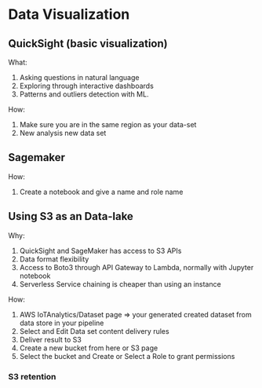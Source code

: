 # Data Visualization


## QuickSight (basic visualization)
What:
1. Asking questions in natural language
2. Exploring through interactive dashboards
3. Patterns and outliers detection with ML.

How:
1. Make sure you are in the same region as your data-set
2. New analysis new data set

## Sagemaker
How:
1. Create a notebook and give a name and role name

## Using S3 as an Data-lake
Why:
1. QuickSight and SageMaker has access to S3 APIs
2. Data format flexibility
3. Access to Boto3 through API Gateway to Lambda, normally with Jupyter notebook
4. Serverless Service chaining is cheaper than using an instance 

How:
1. AWS IoTAnalytics/Dataset page => your generated created dataset from data store in your pipeline
2. Select and Edit Data set content delivery rules
3. Deliver result to S3
4. Create a new bucket from here or S3 page
5. Select the bucket and Create or Select a Role to grant permissions

### S3 retention
